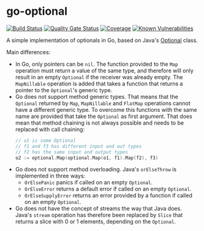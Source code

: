 # go-optional
[![Build Status](https://github.com/robtimus/go-optional/actions/workflows/build.yml/badge.svg)](https://github.com/robtimus/go-optional/actions/workflows/build.yml)
[![Quality Gate Status](https://sonarcloud.io/api/project_badges/measure?project=robtimus%3Ago-optional&metric=alert_status)](https://sonarcloud.io/summary/overall?id=robtimus%3Ago-optional)
[![Coverage](https://sonarcloud.io/api/project_badges/measure?project=robtimus%3Ago-optional&metric=coverage)](https://sonarcloud.io/summary/overall?id=robtimus%3Ago-optional)
[![Known Vulnerabilities](https://snyk.io/test/github/robtimus/go-optional/badge.svg)](https://snyk.io/test/github/robtimus/go-optional)

A simple implementation of optionals in Go, based on Java's [Optional](https://docs.oracle.com/en/java/javase/21/docs/api/java.base/java/util/Optional.html) class.

Main differences:

* In Go, only pointers can be `nil`. The function provided to the `Map` operation must return a value of the same type, and therefore will only result in an empty `Optional` if the receiver was already empty. The `MapNillable` operation is added that takes a function that returns a pointer to the `Optional`'s generic type.
* Go does not support method generic types. That means that the `Optional` returned by `Map`, `MapNillable` and `FlatMap` operations cannot have a different generic type. To overcome this functions with the same name are provided that take the `Optional` as first argument. That does mean that method chaining is not always possible and needs to be replaced with call chaining:
    ```go
    // o1 is some Optional
    // f1 and f3 has different input and out types
    // f2 has the same input and output types
    o2 := optional.Map(optional.Map(o1, f1).Map(f2), f3)
    ```
* Go does not support method overloading. Java's `orElseThrow` is implemented in three ways:
    * `OrElsePanic` panics if called on an empty `Optional`.
    * `OrElseError` returns a default error if called on an empty `Optional`.
    * `OrElseSupplyError` returns an error provided by a function if called on an empty `Optional`.
* Go does not have the concept of streams the way that Java does. Java's `stream` operation has therefore been replaced by `Slice` that returns a slice with 0 or 1 elements, depending on the `Optional`.
